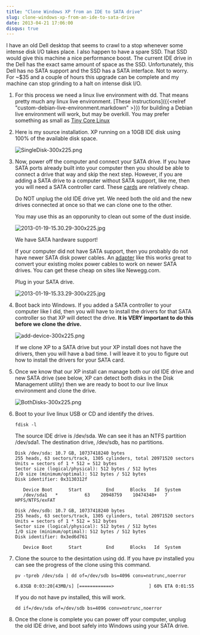 ```yaml
---
title: "Clone Windows XP from an IDE to SATA drive"
slug: clone-windows-xp-from-an-ide-to-sata-drive
date: 2013-04-21 17:06:00
disqus: true
---
```


I have an old Dell desktop that seems to crawl to a stop whenever some intense disk I/O takes place.  I also happen to have a spare SSD.  That SSD would give this machine a nice performance boost.  The current IDE drive in the Dell has the exact same amount of space as the SSD.  Unfortunately, this Dell has no SATA support and the SSD has a SATA interface.  Not to worry.  For ~$35 and a couple of hours this upgrade can be complete and my machine can stop grinding to a halt on intense disk I/O.

<!-- more -->

1. For this process we need a linux live environment with dd.  That means pretty much any linux live environment. [These instructions]({{<relref "custom-debian-live-environment.markdown" >}}) for building a Debian live environment will work, but may be overkill.  You may prefer something as small as [Tiny Core Linux](http://distro.ibiblio.org/tinycorelinux/)

1. Here is my source installation.  XP running on a 10GB IDE disk using 100% of the available disk space.

    ![SingleDisk-300x225.png](/images/clone-windows-xp-from-an-ide-to-sata-drive/SingleDisk-300x225.png)

1. Now, power off the computer and connect your SATA drive.  If you have SATA ports already built into your computer then you should be able to connect a drive that way and skip the next step.  However, if you are adding a SATA drive to a computer without SATA support, like me, then you will need a SATA controller card.  These [cards](http://www.newegg.com/Product/Product.aspx?Item=N82E16815287017) are relatively cheap.

    Do NOT unplug the old IDE drive yet.  We need both the old and the new drives connected at once so that we can clone one to the other.

    You may use this as an opporunity to clean out some of the dust inside.

    ![2013-01-19-15.30.29-300x225.jpg](/images/clone-windows-xp-from-an-ide-to-sata-drive/2013-01-19-15.30.29-300x225.jpg)

    We have SATA hardware support!

    If your computer did not have SATA support, then you probably do not have newer SATA disk power cables.  An [adapter](http://www.newegg.com/Product/Product.aspx?Item=N82E16812200061&nm_mc=KNC-GoogleAdwords&cm_mmc=KNC-GoogleAdwords-_-pla-_-SATA+%2f+eSATA+Cables-_-N82E16812200061&gclid=CLurrb_h3LYCFao-MgodSDgAnw) like this works great to convert your existing molex power cables to work on newer SATA drives.  You can get these cheap on sites like Newegg.com.

    Plug in your SATA drive.

    ![2013-01-19-15.33.29-300x225.jpg](/images/clone-windows-xp-from-an-ide-to-sata-drive/2013-01-19-15.33.29-300x225.jpg)

1. Boot back into Windows.  If you added a SATA controller to your computer like I did, then you will have to install the drivers for that SATA controller so that XP will detect the drive.  **It is VERY important to do this before we clone the drive.**

    ![add-device-300x225.png](/images/clone-windows-xp-from-an-ide-to-sata-drive/add-device-300x225.png)

    If we clone XP to a SATA drive but your XP install does not have the drivers, then you will have a bad time.  I will leave it to you to figure out how to install the drivers for your SATA card.

1. Once we know that our XP install can manage both our old IDE drive and new SATA drive (see below, XP can detect both disks in the Disk Management utility) then we are ready to boot to our live linux environment and clone the drive.

    ![BothDisks-300x225.png](/images/clone-windows-xp-from-an-ide-to-sata-drive/BothDisks-300x225.png)

1. Boot to your live linux USB or CD and identify the drives.

    ```
    fdisk -l
    ```

    The source IDE drive is /dev/sda.  We can see it has an NTFS partition /dev/sda1.  The destination drive, /dev/sdb, has no partitions.

    ```
    Disk /dev/sda: 10.7 GB, 10737418240 bytes
    255 heads, 63 sectors/track, 1305 cylinders, total 20971520 sectors
    Units = sectors of 1 * 512 = 512 bytes
    Sector size (logical/physical): 512 bytes / 512 bytes
    I/O size (minimum/optimal): 512 bytes / 512 bytes
    Disk identifier: 0x3130312f

       Device Boot      Start         End      Blocks   Id  System
       /dev/sda1   *          63    20948759    10474348+   7  HPFS/NTFS/exFAT

    Disk /dev/sdb: 10.7 GB, 10737418240 bytes
    255 heads, 63 sectors/track, 1305 cylinders, total 20971520 sectors
    Units = sectors of 1 * 512 = 512 bytes
    Sector size (logical/physical): 512 bytes / 512 bytes
    I/O size (minimum/optimal): 512 bytes / 512 bytes
    Disk identifier: 0x3ed6d761

       Device Boot      Start         End      Blocks   Id  System

    ```

1. Clone the source to the desintation using dd.  If you have pv installed you can see the progress of the clone using this command.

    ```
    pv -tpreb /dev/sda | dd of=/dev/sdb bs=4096 conv=notrunc,noerror
    ```

    ```
    6.83GB 0:03:20[43MB/s] [============>             ] 60% ETA 0:01:55
    ```

    If you do not have pv installed, this will work.

    ```
    dd if=/dev/sda of=/dev/sdb bs=4096 conv=notrunc,noerror
    ```

1. Once the clone is complete you can power off your computer, unplug the old IDE drive, and boot safely into Windows using your SATA drive.
